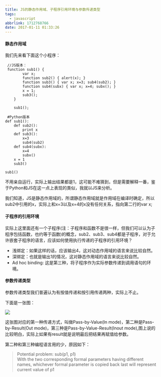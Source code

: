 ```yaml
---
title: JS的静态作用域、子程序引用环境与参数传递类型
tags:
  - javascript
abbrlink: 1712768766
date: 2017-01-11 01:33:26
---
```

#### 静态作用域

我们先来看下面这个小程序：

```
 //JS版本：
 function sub1() {
        var x;
        function sub2() { alert(x); }
        function sub3() { var x; x=3; sub4(sub2); }
        function sub4(subx) { var x; x=4; subx(); }
        x = 1;
        sub3();
    }

    sub1();
    
 #Python版本
def sub1():
    def sub2():
        print x
    def sub3():
        x=3
        sub4(sub2)
    def sub4(subx):
        x=4
        subx()
    x = 1
    sub3()

sub1()   
```

不用亲自运行，实际上输出结果都是1，这可能不难猜到，但是需要解释一番，鉴于Python和JS在这一点上表现的类似，我就以JS来分析。

我们知道，JS是静态作用域的，所谓静态作用域就是作用域在编译时确定，所以sub2中引用的x，实际上和x=3以及x=4的x没有任何关系，指向第二行的var x;

#### 子程序的引用环境

实际上这里面还有一个子程序(注：子程序和函数不是很一样，但我们可以认为子程序包括函数，也约等于函数)的概念，sub2、sub3、sub4都是子程序，对于允许嵌套子程序的语言，应该如何使用执行传递的子程序的引用环境？

* 浅绑定：如果这样的话，应该输出4，这对动态作用域的语言来说比较自然。
* 深绑定：也就是输出1的情况，这对静态作用域的语言来说比较自然。
* Ad hoc binding: 这是第三种，将子程序作为实际参数传递到调用语句的环境。

#### 参数传递类型

参数传递类型我们普遍认为有按值传递和按引用传递两种，实际上不止。

下面是一张图：

![](https://www.10000h.top/images/call.png)

这张图对应的第一种传递方式，叫做Pass-by-Value(In mode)，第二种是Pass-by-Result(Out mode)，第三种是Pass-by-Value-Result(Inout mode),图上说的比较明白，实际上如果有result就是说明最后把结果再赋值给参数。

第二种和第三种编程语言用的少，原因如下：
>Potential problem: sub(p1, p1)   
With the two corresponding formal parameters having different names, whichever formal parameter is copied back last will represent current value of p1


